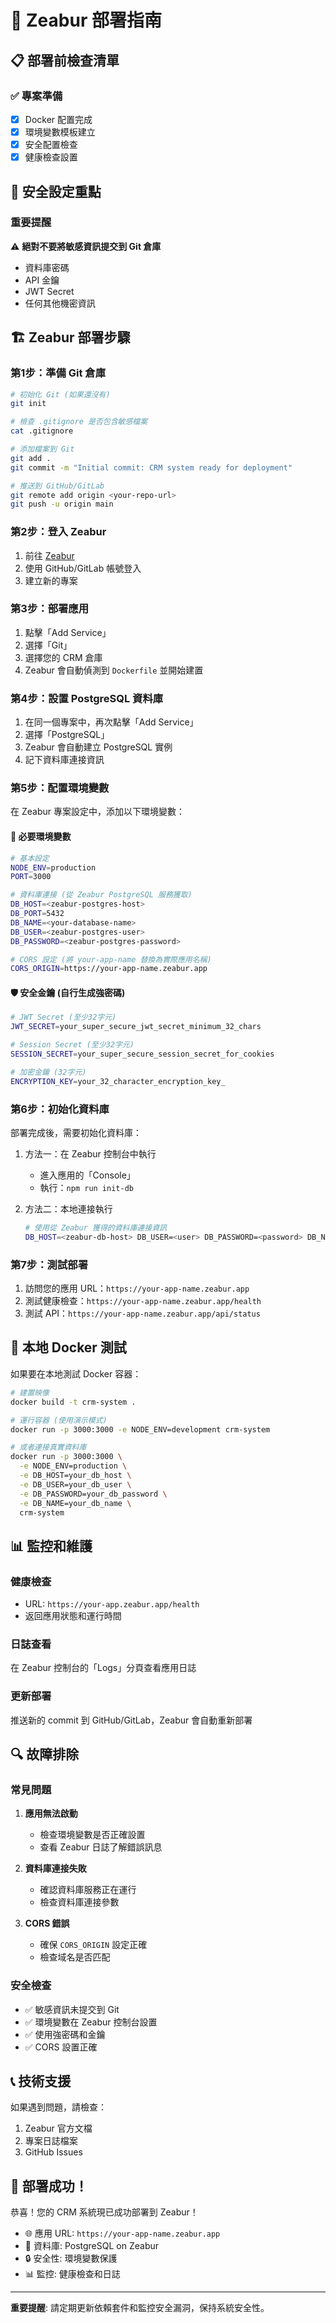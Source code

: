 # 🚀 Zeabur 部署指南

## 📋 部署前檢查清單

### ✅ 專案準備
- [x] Docker 配置完成
- [x] 環境變數模板建立
- [x] 安全配置檢查
- [x] 健康檢查設置

## 🔐 安全設定重點

### 重要提醒
⚠️ **絕對不要將敏感資訊提交到 Git 倉庫**
- 資料庫密碼
- API 金鑰
- JWT Secret
- 任何其他機密資訊

## 🏗️ Zeabur 部署步驟

### 第1步：準備 Git 倉庫
```bash
# 初始化 Git (如果還沒有)
git init

# 檢查 .gitignore 是否包含敏感檔案
cat .gitignore

# 添加檔案到 Git
git add .
git commit -m "Initial commit: CRM system ready for deployment"

# 推送到 GitHub/GitLab
git remote add origin <your-repo-url>
git push -u origin main
```

### 第2步：登入 Zeabur
1. 前往 [Zeabur](https://zeabur.com)
2. 使用 GitHub/GitLab 帳號登入
3. 建立新的專案

### 第3步：部署應用
1. 點擊「Add Service」
2. 選擇「Git」
3. 選擇您的 CRM 倉庫
4. Zeabur 會自動偵測到 `Dockerfile` 並開始建置

### 第4步：設置 PostgreSQL 資料庫
1. 在同一個專案中，再次點擊「Add Service」
2. 選擇「PostgreSQL」
3. Zeabur 會自動建立 PostgreSQL 實例
4. 記下資料庫連接資訊

### 第5步：配置環境變數
在 Zeabur 專案設定中，添加以下環境變數：

#### 🔑 必要環境變數
```bash
# 基本設定
NODE_ENV=production
PORT=3000

# 資料庫連接 (從 Zeabur PostgreSQL 服務獲取)
DB_HOST=<zeabur-postgres-host>
DB_PORT=5432
DB_NAME=<your-database-name>
DB_USER=<zeabur-postgres-user>
DB_PASSWORD=<zeabur-postgres-password>

# CORS 設定 (將 your-app-name 替換為實際應用名稱)
CORS_ORIGIN=https://your-app-name.zeabur.app
```

#### 🛡️ 安全金鑰 (自行生成強密碼)
```bash
# JWT Secret (至少32字元)
JWT_SECRET=your_super_secure_jwt_secret_minimum_32_chars

# Session Secret (至少32字元) 
SESSION_SECRET=your_super_secure_session_secret_for_cookies

# 加密金鑰 (32字元)
ENCRYPTION_KEY=your_32_character_encryption_key_
```

### 第6步：初始化資料庫
部署完成後，需要初始化資料庫：

1. 方法一：在 Zeabur 控制台中執行
   - 進入應用的「Console」
   - 執行：`npm run init-db`

2. 方法二：本地連接執行
   ```bash
   # 使用從 Zeabur 獲得的資料庫連接資訊
   DB_HOST=<zeabur-db-host> DB_USER=<user> DB_PASSWORD=<password> DB_NAME=<dbname> npm run init-db
   ```

### 第7步：測試部署
1. 訪問您的應用 URL：`https://your-app-name.zeabur.app`
2. 測試健康檢查：`https://your-app-name.zeabur.app/health`
3. 測試 API：`https://your-app-name.zeabur.app/api/status`

## 🔧 本地 Docker 測試

如果要在本地測試 Docker 容器：

```bash
# 建置映像
docker build -t crm-system .

# 運行容器 (使用演示模式)
docker run -p 3000:3000 -e NODE_ENV=development crm-system

# 或者連接真實資料庫
docker run -p 3000:3000 \
  -e NODE_ENV=production \
  -e DB_HOST=your_db_host \
  -e DB_USER=your_db_user \
  -e DB_PASSWORD=your_db_password \
  -e DB_NAME=your_db_name \
  crm-system
```

## 📊 監控和維護

### 健康檢查
- URL: `https://your-app.zeabur.app/health`
- 返回應用狀態和運行時間

### 日誌查看
在 Zeabur 控制台的「Logs」分頁查看應用日誌

### 更新部署
推送新的 commit 到 GitHub/GitLab，Zeabur 會自動重新部署

## 🔍 故障排除

### 常見問題

1. **應用無法啟動**
   - 檢查環境變數是否正確設置
   - 查看 Zeabur 日誌了解錯誤訊息

2. **資料庫連接失敗**
   - 確認資料庫服務正在運行
   - 檢查資料庫連接參數

3. **CORS 錯誤**
   - 確保 `CORS_ORIGIN` 設定正確
   - 檢查域名是否匹配

### 安全檢查
- ✅ 敏感資訊未提交到 Git
- ✅ 環境變數在 Zeabur 控制台設置
- ✅ 使用強密碼和金鑰
- ✅ CORS 設置正確

## 📞 技術支援

如果遇到問題，請檢查：
1. Zeabur 官方文檔
2. 專案日誌檔案
3. GitHub Issues

## 🎉 部署成功！

恭喜！您的 CRM 系統現已成功部署到 Zeabur！

- 🌐 應用 URL: `https://your-app-name.zeabur.app`
- 💾 資料庫: PostgreSQL on Zeabur
- 🔒 安全性: 環境變數保護
- 📊 監控: 健康檢查和日誌

---

**重要提醒**: 請定期更新依賴套件和監控安全漏洞，保持系統安全性。